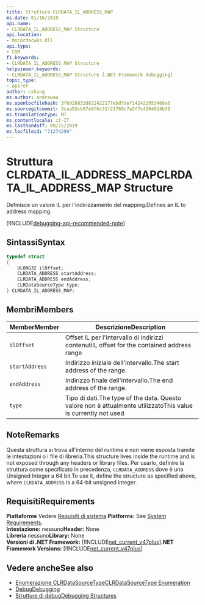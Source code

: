 ```yaml
---
title: Struttura CLRDATA_IL_ADDRESS_MAP
ms.date: 01/16/2019
api.name:
- CLRDATA_IL_ADDRESS_MAP Structure
api.location:
- mscordacwks.dll
api.type:
- COM
f1.keywords:
- CLRDATA_IL_ADDRESS_MAP Structure
helpviewer.keywords:
- CLRDATA_IL_ADDRESS_MAP Structure [.NET Framework debugging]
topic_type:
- apiref
author: cshung
ms.author: andrewau
ms.openlocfilehash: 3f6928832d822422177ebd7def142422953468a0
ms.sourcegitcommit: 3caa92cb97e9f6c31f21769c7a3f7c4304024b39
ms.translationtype: MT
ms.contentlocale: it-IT
ms.lasthandoff: 09/25/2019
ms.locfileid: "71274299"
---
```

# <a name="clrdata_il_address_map-structure"></a><span data-ttu-id="a5397-102">Struttura CLRDATA_IL_ADDRESS_MAP</span><span class="sxs-lookup"><span data-stu-id="a5397-102">CLRDATA_IL_ADDRESS_MAP Structure</span></span>

<span data-ttu-id="a5397-103">Definisce un valore IL per l'indirizzamento del mapping.</span><span class="sxs-lookup"><span data-stu-id="a5397-103">Defines an IL to address mapping.</span></span>

[!INCLUDE[debugging-api-recommended-note](../../../../includes/debugging-api-recommended-note.md)]

## <a name="syntax"></a><span data-ttu-id="a5397-104">Sintassi</span><span class="sxs-lookup"><span data-stu-id="a5397-104">Syntax</span></span>

```cpp
typedef struct
{
    ULONG32 ilOffset;
    CLRDATA_ADDRESS startAddress;
    CLRDATA_ADDRESS endAddress;
    CLRDataSourceType type;
} CLRDATA_IL_ADDRESS_MAP;
```

## <a name="members"></a><span data-ttu-id="a5397-105">Membri</span><span class="sxs-lookup"><span data-stu-id="a5397-105">Members</span></span>

| <span data-ttu-id="a5397-106">Member</span><span class="sxs-lookup"><span data-stu-id="a5397-106">Member</span></span>         | <span data-ttu-id="a5397-107">Descrizione</span><span class="sxs-lookup"><span data-stu-id="a5397-107">Description</span></span>                                            |
| -------------- | ------------------------------------------------------ |
| `ilOffset`     | <span data-ttu-id="a5397-108">Offset IL per l'intervallo di indirizzi contenuti</span><span class="sxs-lookup"><span data-stu-id="a5397-108">IL offset for the contained address range</span></span>              |
| `startAddress` | <span data-ttu-id="a5397-109">Indirizzo iniziale dell'intervallo.</span><span class="sxs-lookup"><span data-stu-id="a5397-109">The start address of the range.</span></span>                        |
| `endAddress`   | <span data-ttu-id="a5397-110">Indirizzo finale dell'intervallo.</span><span class="sxs-lookup"><span data-stu-id="a5397-110">The end address of the range.</span></span>                          |
| `type`         | <span data-ttu-id="a5397-111">Tipo di dati.</span><span class="sxs-lookup"><span data-stu-id="a5397-111">The type of the data.</span></span> <span data-ttu-id="a5397-112">Questo valore non è attualmente utilizzato</span><span class="sxs-lookup"><span data-stu-id="a5397-112">This value is currently not used</span></span> |

## <a name="remarks"></a><span data-ttu-id="a5397-113">Note</span><span class="sxs-lookup"><span data-stu-id="a5397-113">Remarks</span></span>

<span data-ttu-id="a5397-114">Questa struttura si trova all'interno del runtime e non viene esposta tramite le intestazioni o i file di libreria.</span><span class="sxs-lookup"><span data-stu-id="a5397-114">This structure lives inside the runtime and is not exposed through any headers or library files.</span></span> <span data-ttu-id="a5397-115">Per usarlo, definire la struttura come specificato in precedenza, `CLRDATA_ADDRESS` dove è una Unsigned Integer a 64 bit.</span><span class="sxs-lookup"><span data-stu-id="a5397-115">To use it, define the structure as specified above, where `CLRDATA_ADDRESS` is a 64-bit unsigned integer.</span></span>

## <a name="requirements"></a><span data-ttu-id="a5397-116">Requisiti</span><span class="sxs-lookup"><span data-stu-id="a5397-116">Requirements</span></span>

<span data-ttu-id="a5397-117">**Piattaforme** Vedere [Requisiti di sistema](../../get-started/system-requirements.md).</span><span class="sxs-lookup"><span data-stu-id="a5397-117">**Platforms:** See [System Requirements](../../get-started/system-requirements.md).</span></span>  
<span data-ttu-id="a5397-118">**Intestazione:** nessuno</span><span class="sxs-lookup"><span data-stu-id="a5397-118">**Header:** None</span></span>  
<span data-ttu-id="a5397-119">**Libreria** nessuno</span><span class="sxs-lookup"><span data-stu-id="a5397-119">**Library:** None</span></span>   
<span data-ttu-id="a5397-120">**Versioni di .NET Framework:** [!INCLUDE[net_current_v47plus](../../../../includes/net-current-v47plus.md)]</span><span class="sxs-lookup"><span data-stu-id="a5397-120">**.NET Framework Versions:** [!INCLUDE[net_current_v47plus](../../../../includes/net-current-v47plus.md)]</span></span>  

## <a name="see-also"></a><span data-ttu-id="a5397-121">Vedere anche</span><span class="sxs-lookup"><span data-stu-id="a5397-121">See also</span></span>

- [<span data-ttu-id="a5397-122">Enumerazione CLRDataSourceType</span><span class="sxs-lookup"><span data-stu-id="a5397-122">CLRDataSourceType Enumeration</span></span>](clrdatasourcetype-enumeration.md)
- [<span data-ttu-id="a5397-123">Debug</span><span class="sxs-lookup"><span data-stu-id="a5397-123">Debugging</span></span>](index.md)
- [<span data-ttu-id="a5397-124">Strutture di debug</span><span class="sxs-lookup"><span data-stu-id="a5397-124">Debugging Structures</span></span>](debugging-structures.md)
